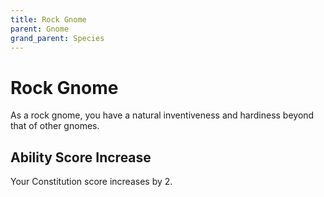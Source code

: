 ```yaml
---
title: Rock Gnome
parent: Gnome
grand_parent: Species
---
```


# Rock Gnome
As a rock gnome, you have a natural inventiveness and hardiness beyond that of other gnomes.

## Ability Score Increase
Your Constitution score increases by 2.
